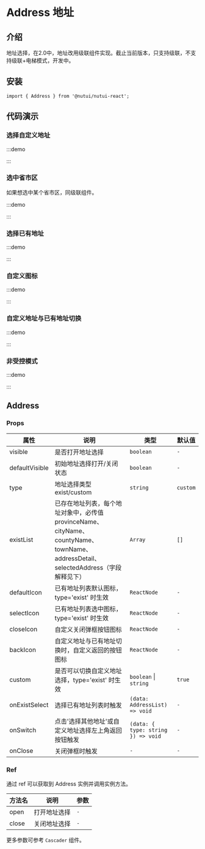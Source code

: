 # Address 地址

## 介绍

地址选择，在2.0中，地址改用级联组件实现。截止当前版本，只支持级联，不支持级联+电梯模式，开发中。

## 安装

```tsx
import { Address } from '@nutui/nutui-react';
```

## 代码演示

### 选择自定义地址

:::demo

<CodeBlock src='h5/demo1.tsx'></CodeBlock>

:::

### 选中省市区

如果想选中某个省市区，同级联组件。

:::demo

<CodeBlock src='h5/demo2.tsx'></CodeBlock>

:::

### 选择已有地址

:::demo

<CodeBlock src='h5/demo3.tsx'></CodeBlock>

:::

### 自定义图标

:::demo

<CodeBlock src='h5/demo4.tsx'></CodeBlock>

:::

### 自定义地址与已有地址切换

:::demo

<CodeBlock src='h5/demo5.tsx'></CodeBlock>

:::

### 非受控模式

:::demo

<CodeBlock src='h5/demo6.tsx'></CodeBlock>

:::

## Address

### Props

| 属性 | 说明 | 类型 | 默认值 |
| --- | --- | --- | --- |
| visible | 是否打开地址选择 | `boolean` | `-` |
| defaultVisible | 初始地址选择打开/关闭状态 | `boolean` | `-` |
| type | 地址选择类型 exist/custom | `string` | `custom` |
| existList | 已存在地址列表，每个地址对象中，必传值provinceName、cityName、countyName、townName、addressDetail、selectedAddress（字段解释见下） | `Array` | `[]` |
| defaultIcon | 已有地址列表默认图标，type='exist' 时生效 | `ReactNode` | `-` |
| selectIcon | 已有地址列表选中图标，type='exist' 时生效 | `ReactNode` | `-` |
| closeIcon | 自定义关闭弹框按钮图标 | `ReactNode` | `-` |
| backIcon | 自定义地址与已有地址切换时，自定义返回的按钮图标 | `ReactNode` | `-` |
| custom | 是否可以切换自定义地址选择，type='exist' 时生效 | `boolean` \| `string` | `true` |
| onExistSelect | 选择已有地址列表时触发 | `(data: AddressList) => void` | `-` |
| onSwitch | 点击'选择其他地址'或自定义地址选择左上角返回按钮触发 | `(data: { type: string }) => void` | `-` |
| onClose | 关闭弹框时触发 | `-` | `-` |

### Ref

通过 ref 可以获取到 Address 实例并调用实例方法。

| 方法名 | 说明 | 参数 |
| ----- | ----- | -- |
| open | 打开地址选择 | `-` |
| close | 关闭地址选择 | `-` |

更多参数可参考 `Cascader` 组件。